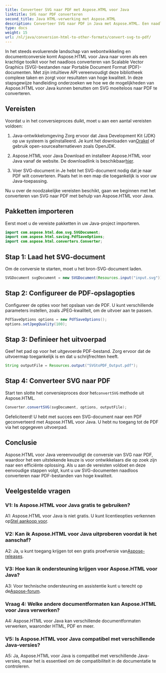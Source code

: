 ```yaml
---
title: Converteer SVG naar PDF met Aspose.HTML voor Java
linktitle: SVG naar PDF converteren
second_title: Java HTML-verwerking met Aspose.HTML
description: Converteer SVG naar PDF in Java met Aspose.HTML. Een naadloze oplossing voor hoogwaardige documentconversie.
type: docs
weight: 15
url: /nl/java/conversion-html-to-other-formats/convert-svg-to-pdf/
---
```


In het steeds evoluerende landschap van webontwikkeling en documentconversie komt Aspose.HTML voor Java naar voren als een krachtige toolkit voor het naadloos converteren van Scalable Vector Graphics (SVG)-bestanden naar Portable Document Format (PDF)-documenten. Met zijn intuïtieve API vereenvoudigt deze bibliotheek complexe taken en zorgt voor resultaten van hoge kwaliteit. In deze stapsgewijze handleiding onderzoeken we hoe we de mogelijkheden van Aspose.HTML voor Java kunnen benutten om SVG moeiteloos naar PDF te converteren.

## Vereisten

Voordat u in het conversieproces duikt, moet u aan een aantal vereisten voldoen:

1. Java-ontwikkelomgeving
 Zorg ervoor dat Java Development Kit (JDK) op uw systeem is geïnstalleerd. Je kunt het downloaden van[Orakel](https://www.oracle.com/java/technologies/javase-downloads.html) of gebruik open-sourcealternatieven zoals OpenJDK.

2. Aspose.HTML voor Java
 Download en installeer Aspose.HTML voor Java vanaf de website. De downloadlink is beschikbaar[hier](https://releases.aspose.com/html/java/).

3. Voer SVG-document in
Je hebt het SVG-document nodig dat je naar PDF wilt converteren. Plaats het in een map die toegankelijk is voor uw Java-toepassing.

Nu u over de noodzakelijke vereisten beschikt, gaan we beginnen met het converteren van SVG naar PDF met behulp van Aspose.HTML voor Java.

## Pakketten importeren

Eerst moet u de vereiste pakketten in uw Java-project importeren.

```java
import com.aspose.html.dom.svg.SVGDocument;
import com.aspose.html.saving.PdfSaveOptions;
import com.aspose.html.converters.Converter;
```

## Stap 1: Laad het SVG-document

Om de conversie te starten, moet u het bron-SVG-document laden.

```java
SVGDocument svgDocument = new SVGDocument(Resources.input("input.svg"));
```

## Stap 2: Configureer de PDF-opslagopties

Configureer de opties voor het opslaan van de PDF. U kunt verschillende parameters instellen, zoals JPEG-kwaliteit, om de uitvoer aan te passen.

```java
PdfSaveOptions options = new PdfSaveOptions();
options.setJpegQuality(100);
```

## Stap 3: Definieer het uitvoerpad

Geef het pad op voor het uitgevoerde PDF-bestand. Zorg ervoor dat de uitvoermap toegankelijk is en dat u schrijfrechten heeft.

```java
String outputFile = Resources.output("SVGtoPDF_Output.pdf");
```

## Stap 4: Converteer SVG naar PDF

 Start ten slotte het conversieproces door het`convertSVG` methode uit Aspose.HTML.

```java
Converter.convertSVG(svgDocument, options, outputFile);
```

Gefeliciteerd! U hebt met succes een SVG-document naar een PDF geconverteerd met Aspose.HTML voor Java. U hebt nu toegang tot de PDF via het opgegeven uitvoerpad.

## Conclusie

Aspose.HTML voor Java vereenvoudigt de conversie van SVG naar PDF, waardoor het een uitstekende keuze is voor ontwikkelaars die op zoek zijn naar een efficiënte oplossing. Als u aan de vereisten voldoet en deze eenvoudige stappen volgt, kunt u uw SVG-documenten naadloos converteren naar PDF-bestanden van hoge kwaliteit.

## Veelgestelde vragen

### V1: Is Aspose.HTML voor Java gratis te gebruiken?

 A1: Aspose.HTML voor Java is niet gratis. U kunt licentieopties verkennen op[Stel aankoop voor](https://purchase.aspose.com/buy).

### V2: Kan ik Aspose.HTML voor Java uitproberen voordat ik het aanschaf?

 A2: Ja, u kunt toegang krijgen tot een gratis proefversie van[Aspose-releases](https://releases.aspose.com/html/java).

### V3: Hoe kan ik ondersteuning krijgen voor Aspose.HTML voor Java?

 A3: Voor technische ondersteuning en assistentie kunt u terecht op de[Aspose-forum](https://forum.aspose.com/).

### Vraag 4: Welke andere documentformaten kan Aspose.HTML voor Java verwerken?

A4: Aspose.HTML voor Java kan verschillende documentformaten verwerken, waaronder HTML, PDF en meer.

### V5: Is Aspose.HTML voor Java compatibel met verschillende Java-versies?

A5: Ja, Aspose.HTML voor Java is compatibel met verschillende Java-versies, maar het is essentieel om de compatibiliteit in de documentatie te controleren.